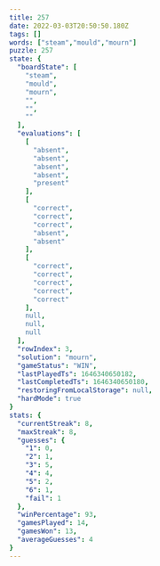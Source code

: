 ```yaml
---
title: 257
date: 2022-03-03T20:50:50.180Z
tags: []
words: ["steam","mould","mourn"]
puzzle: 257
state: {
  "boardState": [
    "steam",
    "mould",
    "mourn",
    "",
    "",
    ""
  ],
  "evaluations": [
    [
      "absent",
      "absent",
      "absent",
      "absent",
      "present"
    ],
    [
      "correct",
      "correct",
      "correct",
      "absent",
      "absent"
    ],
    [
      "correct",
      "correct",
      "correct",
      "correct",
      "correct"
    ],
    null,
    null,
    null
  ],
  "rowIndex": 3,
  "solution": "mourn",
  "gameStatus": "WIN",
  "lastPlayedTs": 1646340650182,
  "lastCompletedTs": 1646340650180,
  "restoringFromLocalStorage": null,
  "hardMode": true
}
stats: {
  "currentStreak": 8,
  "maxStreak": 8,
  "guesses": {
    "1": 0,
    "2": 1,
    "3": 5,
    "4": 4,
    "5": 2,
    "6": 1,
    "fail": 1
  },
  "winPercentage": 93,
  "gamesPlayed": 14,
  "gamesWon": 13,
  "averageGuesses": 4
}
---
```


<!-- more -->
